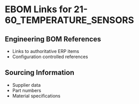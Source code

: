 # EBOM Links for 21-60_TEMPERATURE_SENSORS

## Engineering BOM References
- Links to authoritative ERP items
- Configuration controlled references

## Sourcing Information
- Supplier data
- Part numbers
- Material specifications
